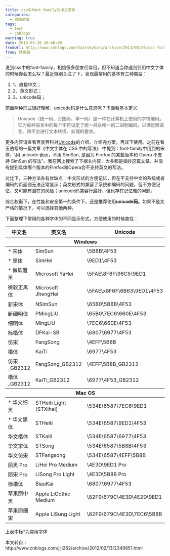 ```yaml
---
title: css中font-family的中文字体
categories:
  - 前端杂烩
tags:
  - tech
  - cnblogs
warning: true
date: 2013-05-26 10:40:00
fromUrl: http://www.cnblogs.com/hustskyking/archive/2013/05/26/css-font-family.html
from: 博客园
---
```



<p>说到css中的font-family，相信很多朋友经常用，但不知道当你遇到引用中文字体的时候你会怎么写？最近特别关注了下，发现最常用的基本有三种类型：</p>
<ol>
<li>1、直接中文；</li>
<li>2、英文形式；</li>
<li>3、unicode码；</li>

</ol>
<p>前面两种形式很好理解，unicode码是什么意思呢？下面看基本定义:</p>
<blockquote>
<p>Unicode（统一码、万国码、单一码）是一种在计算机上使用的字符编码。它为每种语言中的每个字符设定了统一并且唯一的二进制编码，以满足跨语言、跨平台进行文本转换、处理的要求。</p>

</blockquote>
<p>更多内容请查看百度百科对<a class="exterUrl" href="http://baike.baidu.com/view/40801.htm" target="_blank">Unicode</a>的介绍。介绍完方案，再谈下使用。之前在看玉伯写的一篇文章《<span class="exterUrl">中文字体在 CSS 中的写法</span>》 中提到：font-family中用到的宋体，\用 unicode 表示，不用 SimSun, 是因为 Firefox 的某些版本和 Opera 不支持 SimSun 的写法"。我在网上搜索了下相关内容，大多都是摘抄这篇文章，并没有提到具体哪个版本的Firefox和Opera会不支持英文的写法。</p>
<p>对比下，三种方法各有优缺点：中文形式的方便记忆，但在不支持中文的系统或者编码的页面则无法正常显示；英文形式的兼容了系统和编码的问题，但不方便记忆，又可能有潜在的风险；unicode码兼容行最好，但也存在记忆难的问题。</p>
<p>综合权衡下，在性能和安全第一的条件下，还是推荐使用<strong>unicode码</strong>。如果不是太严格的情况下，可以选择其他两种。</p>
<p>下面整理下常用的各种字体的不同显示形式，方便使用的时候查找：</p>
<table class="fontTable">
<thead>
<tr><th>中文名</th><th>英文名</th><th>Unicode</th></tr>
<tr><th colspan="4">Windows</th></tr>

</thead>
<tbody>
<tr>
<td><span><em>*</em>&nbsp;</span>宋体</td>
<td>SimSun</td>
<td>\5B8B\4F53</td>

</tr>
<tr>
<td><span><em>*</em>&nbsp;</span>黑体</td>
<td>SimHei</td>
<td>\9ED1\4F53</td>

</tr>
<tr>
<td><span><em>*</em></span>&nbsp;微软雅黑</td>
<td>Microsoft YaHei</td>
<td>\5FAE\8F6F\96C5\9ED1</td>

</tr>
<tr>
<td>微软正黑体</td>
<td>Microsoft JhengHei</td>
<td>\5FAE\x8F6F\6B63\9ED1\4F53</td>

</tr>
<tr>
<td>新宋体</td>
<td>NSimSun</td>
<td>\65B0\5B8B\4F53</td>

</tr>
<tr>
<td>新细明体</td>
<td>PMingLiU</td>
<td>\65B0\7EC6\660E\4F53</td>

</tr>
<tr>
<td>细明体</td>
<td>MingLiU</td>
<td>\7EC6\660E\4F53</td>

</tr>
<tr>
<td>标楷体</td>
<td>DFKai-SB</td>
<td>\6807\6977\4F53</td>

</tr>
<tr>
<td>仿宋</td>
<td>FangSong</td>
<td>\4EFF\5B8B</td>

</tr>
<tr>
<td>楷体</td>
<td>KaiTi</td>
<td>\6977\4F53</td>

</tr>
<tr>
<td>仿宋_GB2312</td>
<td>FangSong_GB2312</td>
<td>\4EFF\5B8B_GB2312</td>

</tr>
<tr>
<td>楷体_GB2312</td>
<td>KaiTi_GB2312</td>
<td>\6977\4F53_GB2312</td>

</tr>

</tbody>
<thead>
<tr><th colspan="4">Mac OS</th></tr>

</thead>
<tbody>
<tr>
<td><em>*</em>&nbsp;华文细黑</td>
<td>STHeiti Light [STXihei]</td>
<td>\534E\6587\7EC6\9ED1</td>

</tr>
<tr>
<td><em>*</em>&nbsp;华文黑体</td>
<td>STHeiti</td>
<td>\534E\6587\9ED1\4F53</td>

</tr>
<tr>
<td>华文楷体</td>
<td>STKaiti</td>
<td>\534E\6587\6977\4F53</td>

</tr>
<tr>
<td>华文宋体</td>
<td>STSong</td>
<td>\534E\6587\5B8B\4F53</td>

</tr>
<tr>
<td>华文仿宋</td>
<td>STFangsong</td>
<td>\534E\6587\4EFF\5B8B</td>

</tr>
<tr>
<td>丽黑 Pro</td>
<td>LiHei Pro Medium</td>
<td>\4E3D\9ED1 Pro</td>

</tr>
<tr>
<td>丽宋 Pro</td>
<td>LiSong Pro Light</td>
<td>\4E3D\5B8B Pro</td>

</tr>
<tr>
<td>标楷体</td>
<td>BiauKai</td>
<td>\6807\6977\4F53</td>

</tr>
<tr>
<td>苹果丽中黑</td>
<td>Apple LiGothic Medium</td>
<td>\82F9\679C\4E3D\4E2D\9ED1</td>

</tr>
<tr>
<td>苹果丽细宋</td>
<td>Apple LiSung Light</td>
<td>\82F9\679C\4E3D\7EC6\5B8B</td>

</tr>

</tbody>

</table>
<p><span>上表中标*为常用字体</span></p>


<p><span>本文转自：http://www.cnblogs.com/jiji262/archive/2012/02/13/2349851.html</span></p>